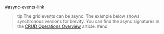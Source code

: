 #async-events-link
>tip The grid events can be async. The example below shows synchronous versions for brevity. You can find the async signatures in the [CRUD Operations Overview](overview) article.
#end